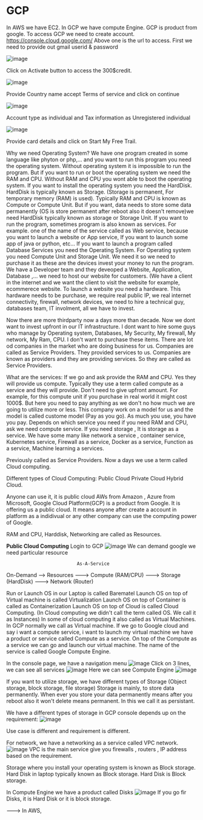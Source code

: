 # GCP
In AWS we have EC2. In GCP we have compute Engine.
GCP is product from google.
To access GCP we need to create account.
https://console.cloud.google.com/
Above one is the url to access. First we need to provide out gmail userid & password

![image](https://github.com/swamychikatla/GCP/assets/40513374/9daeb43b-4c88-41d9-a58f-3534d635ca04)

Click on Activate button to access the 300$credit.

![image](https://github.com/swamychikatla/GCP/assets/40513374/4cfa5e4f-3ae9-4ca8-bb27-808836bffe76)

Provide Country name accept Terms of service and click on continue

![image](https://github.com/swamychikatla/GCP/assets/40513374/325f0972-f6ed-4ce8-b6b5-b8111fc19da0)

Account type as individual and Tax information as Unregistered individual

![image](https://github.com/swamychikatla/GCP/assets/40513374/577a1f99-18cd-4351-8619-598f9434122d)

Provide card details and click on Start My Free Trail.

Why we need Operating System?
We have one program created in some language like phyton or php,... and you want to run this program you need the operating system. Without operating system it is impossible to run the program. But if you want to run or boot the operating system we need the RAM and CPU. Without RAM and CPU you wont able to boot the operating system. If you want to install the operating system you need the HardDisk. HardDisk is typically known as Storage. (Storage is permanent, For temporary memory (RAM) is used). Typically RAM and CPU is known as Compute or Compute Unit. But if you want, data needs to store some data permanently (OS is store permanent after reboot also it doesn't remove)we need HardDisk typically known as storage or Storage Unit. If you want to run the program, sometimes program is also known as services. For example. one of the name of the service called as Web service, because you want to launch a website or App service, If you want to launch some app of java or python, etc... If you want to launch a program called Database Services you need the Operating System. For Operating system you need Compute Unit and Storage Unit. We need it so we need to purchase it as these are the devices invest your money to run the program.
We have a Developer team and they deveoped a Website, Application, Database ,... we need to host our website for customers. (We have a client in the internet and we want the client to visit the website for example, ecommerece website.
To launch a website you need a hardware. This hardware needs to be purchase, we require real public IP, we real internet connectivity, firewall, network devices, we need to hire a technical guy, databases team, IT involment, all we have to invest.

Now there are more thirdparty now a days more than decade. Now we dont want to invest upfront in our IT infrastructure. I dont want to hire some guys who manage by Operating system, Databases, My Security, My firewall, My network, My Ram, CPU. I don't want to purchase these items. There are lot od companies in the market who are doing business for us. Companies are called as Service Providers. They provided services to us. Companies are known as providers and they are providing services. So they are called as Service Providers.

What are the services: If we go and ask provide the RAM and CPU. Yes they will provide us compute. Typically they use a term called compute as a service and they will provide. Don't need to give upfront amount. For example, for this compute unit if you purchase in real world it might cost 1000$. But here you need to pay anything as we don't no how much we are going to utilize more or less. This company work on a model for us and the model is called custome model (Pay as you go). As much you use, you have you pay. Depends on which service you need if you need RAM and CPU, ask we need compute service. If you need storage , It is storage as a service. We have some many like network a service , container service, Kubernetes service, Firewall as a service, Docker as a service, Function as a service, Machine learning a services. 

Previously called as Service Providers. Now a days we use a term called Cloud computing.

Different types of Cloud Computing:
Public Cloud
Private Cloud
Hybrid Cloud.

Anyone can use it, it is public cloud
AWs from Amazon , Azure from Microsoft, Google Cloud Platform(GCP) is a product from Google. It is offering us a public cloud. It means anyone after create a account in platform as a indidivual or any other company can use the computing power of Google.

RAM and CPU, Harddisk, Networking are called as Resources.

**Public Cloud Computing**
Login to GCP
![image](https://github.com/swamychikatla/GCP/assets/40513374/49822867-1afe-4576-9180-f691a858e2e3)
We can demand google we need particular resource

                              As-A-Service
On-Demand --> Resources ---> Compute (RAM/CPU)
                        ---> Storage (HardDisk)
                        ---> Network (Router)


Run or Launch OS in our Laptop is called Barematel 
Launch OS on top of Virtual machine is called Virtualization
Launch OS on top of Container is called as Containerization
Launch OS on top of Cloud is called Cloud Computing. 
   (In Cloud computing we didn't call the term called OS. We call it as Instances) In some of cloud computing it also called as Virtual Machines.
    In GCP normally we call as Virtual machine.
    If we go to Google cloud and say i want a compute service, i want to launch my virtual machine we have a product or service called Compute as a service. On top of the Compute as a service we can go and launch our virtual machine. The name of the service is called Google Compute Engine.

In the console page, we have a navigation menu 
![image](https://github.com/swamychikatla/GCP/assets/40513374/feba8e16-8e81-4496-8d1c-bd337bb504d9)
Click on 3 lines, we can see all services
![image](https://github.com/swamychikatla/GCP/assets/40513374/c9735c9c-37e3-479d-abe8-35675039fabe)
Here we can see Compute Engine
![image](https://github.com/swamychikatla/GCP/assets/40513374/ea889fb5-4fc0-4f40-b5d1-9b8c219ace35)

If you want to utilize storage, we have different types of Storage (Object storage, block storage, file storage)
Storage is mainly, to store data permanently. When ever you store your data permanently means after you reboot also it won't delete means permanent. In this we call it as persistant.

We have a different types of storage in GCP console depends up on the requirement:
![image](https://github.com/swamychikatla/GCP/assets/40513374/73ea7c21-f528-4633-8131-fefd04b8b7dc)

Use case is different and requirement is different.

For network, we have a networking as a service called VPC network.
![image](https://github.com/swamychikatla/GCP/assets/40513374/25385639-5715-47c7-8438-53eea5218062)
VPC is the main service give you firewalls , routers , IP address based on the requirement.

Storage where you install your operating system is known as Block storage.
Hard Disk in laptop typically known as Block storage.
Hard Disk is Block storage.

In Compute Engine we have a product called Disks
![image](https://github.com/swamychikatla/GCP/assets/40513374/98e0a574-755c-4801-88a9-96505c3f61f7)
If you go fir Disks, it is Hard Disk or it is block storage.


---> In AWS, 









